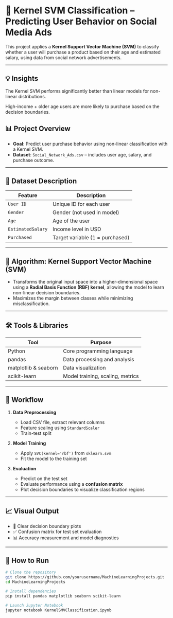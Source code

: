 # 📌 Kernel SVM Classification – Predicting User Behavior on Social Media Ads

This project applies a **Kernel Support Vector Machine (SVM)** to classify whether a user will purchase a product based on their age and estimated salary, using data from social network advertisements.

---

## 💡 Insights
The Kernel SVM performs significantly better than linear models for non-linear distributions.

High-income + older age users are more likely to purchase based on the decision boundaries.



## 📊 Project Overview

- **Goal**: Predict user purchase behavior using non-linear classification with a Kernel SVM.
- **Dataset**: `Social_Network_Ads.csv` – includes user age, salary, and purchase outcome.

---

## 📁 Dataset Description

| Feature         | Description                        |
|-----------------|------------------------------------|
| `User ID`       | Unique ID for each user            |
| `Gender`        | Gender (not used in model)         |
| `Age`           | Age of the user                    |
| `EstimatedSalary` | Income level in USD              |
| `Purchased`     | Target variable (1 = purchased)    |

---

## 🧠 Algorithm: Kernel Support Vector Machine (SVM)

- Transforms the original input space into a higher-dimensional space using a **Radial Basis Function (RBF) kernel**, allowing the model to learn non-linear decision boundaries.
- Maximizes the margin between classes while minimizing misclassification.

---

## 🛠️ Tools & Libraries

| Tool         | Purpose                           |
|--------------|-----------------------------------|
| Python       | Core programming language         |
| pandas       | Data processing and analysis      |
| matplotlib & seaborn | Data visualization       |
| scikit-learn | Model training, scaling, metrics  |

---

## 🚀 Workflow

1. **Data Preprocessing**
   - Load CSV file, extract relevant columns
   - Feature scaling using `StandardScaler`
   - Train-test split

2. **Model Training**
   - Apply `SVC(kernel='rbf')` from `sklearn.svm`
   - Fit the model to the training set

3. **Evaluation**
   - Predict on the test set
   - Evaluate performance using a **confusion matrix**
   - Plot decision boundaries to visualize classification regions

---

## 📈 Visual Output

- 🌈 Clear decision boundary plots
- ✅ Confusion matrix for test set evaluation
- 📊 Accuracy measurement and model diagnostics

---

## 🧪 How to Run

```bash
# Clone the repository
git clone https://github.com/yourusername/MachineLearningProjects.git
cd MachineLearningProjects

# Install dependencies
pip install pandas matplotlib seaborn scikit-learn

# Launch Jupyter Notebook
jupyter notebook KernelSMVClassification.ipynb
